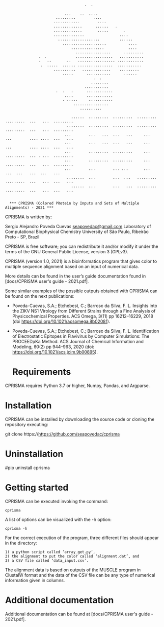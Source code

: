                                   														    
                                        .  .                        
                                                                    
                               ...    ..  ....                      
                           .........        ....                    
                          ............        ....                  
                          .............      ......   .             
                          .............       .....       .         
                          ..............                ....        
                            ...................         ......      
                              ....................          ....    
                                  ...............           ....  
                                    ................      ......... 
                   .  .             .................   ........... 
                   .   ..       ..   ................. ............ 
                    .  .....  ...... ................  ...........  
                          ..........   .............    .........   
                              .....      ...........      ......    
                                            .  .                    
                                           ........                 
                                        ...........               
                           .  .   .      ............               
                               ....      ............               
                              . .....     ...........               
                                   ................                 
                                      ..........                    
                                            	
                                  ......  .........  .........  .........  .........  ...   ...  .........        	
                                ........  .........  .........  .........  .........  ...   ...  .........        	
                               ...        ...   ...  ...   ...     ...     ...        .... ....  ...   ...        	
                               ...        ...   ...  ...   ...     ...     ...        .... ....  ...   ...        	
                               ...        .........  .........     ...     .........  ... . ...  .........        	
                               ...        .........  .........     ...     .........  ...   ...  .........        	
                               ...        ...        ... ...       ...           ...  ...   ...  ...   ...        	
                                ........  ...        ...  ...   .........  .........  ...   ...  ...   ...        	
                                  ......  ...        ...   ...  .........  .........  ...   ...  ...   ...        	
 
 
      *** CPRISMA (Colored PRotein by Inputs and Sets of Multiple Alignments) - 2021 ***

CPRISMA is written by:

Sergio Alejandro Poveda Cuevas
seapovedac@gmail.com
Laboratory of Computational Biophysical Chemistry 
University of São Paulo, Ribeirão Preto - SP, Brazil

CPRISMA is free software; you can redistribute it and/or modify it under the terms of the
GNU General Public License, version 3 (GPLv3).

CPRISMA (version 1.0, 2021) is a bioinformatics program that gives color to multiple sequence alignment 
based on an input of numerical data.

More details can be found in the user’s guide documentation found in [docs/CPRISMA user's guide - 2021.pdf].

Some similar examples of the possible outputs obtained with CPRISMA can be found 
on the next publications:

* Poveda-Cuevas, S.A.; Etchebest, C.; Barroso da Silva, F. L. Insights into the ZIKV NS1 Virology from 
Different Strains through a Fine Analysis of Physicochemical Properties. ACS Omega, 3(11) 
pp 16212–16229, 2018 (doi https://doi.org/10.1021/acsomega.8b02081).

* Poveda-Cuevas, S.A.; Etchebest, C.; Barroso da Silva, F. L. Identification of Electrostatic Epitopes 
in Flavivirus by Computer Simulations: The PROCEEDpKa Method. ACS Journal of Chemical Information and Modeling, 
60(2) pp 944–963, 2020 (doi: https://doi.org/10.1021/acs.jcim.9b00895).

   # Requirements    #

CPRISMA requires Python 3.7 or higher, Numpy, Pandas, and Argparse.

   # Installation    #

CPRISMA can be installed by downloading the source code or cloning the repository executing:

git clone https://https://github.com/seapovedac/cprisma

   # Uninstallation    #

#pip uninstall cprisma

   # Getting started    #

CPRISMA can be executed invoking the command:

	cprisma

A list of options can be visualized with the -h option:
	
	cprisma -h

For the correct execution of the program, three different files should appear in the directory: 

	1) a python script called ‘array_get.py’, 
	2) the alignment to put the color called ‘alignment.dat’, and 
	3) a CSV file called ‘data_input.csv’.

The alignment data is based on outputs of the MUSCLE program in ClustalW format and the data of the CSV
file can be any type of numerical information given in columns.

   # Additional documentation    #

Additional documentation can be found at [docs/CPRISMA user's guide - 2021.pdf].
